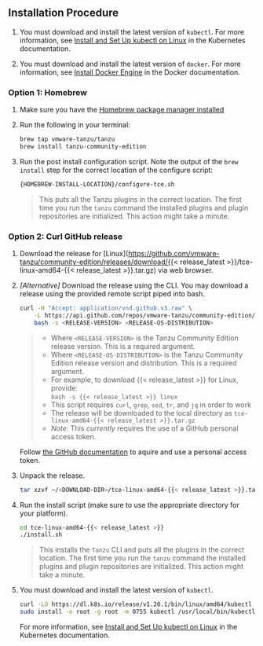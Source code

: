 ## Installation Procedure

1. You must download and install the latest version of `kubectl`. For more information, see [Install and Set Up kubectl on Linux](https://kubernetes.io/docs/tasks/tools/install-kubectl-linux/) in the Kubernetes documentation.

1. You must download and install the latest version of `docker`. For more information, see [Install Docker Engine](https://docs.docker.com/engine/install/) in the Docker documentation.

### Option 1: Homebrew

1. Make sure you have the [Homebrew package manager installed](https://brew.sh/)

1. Run the following in your terminal:

    ```sh
    brew tap vmware-tanzu/tanzu
    brew install tanzu-community-edition
    ```

1. Run the post install configuration script. Note the output of the `brew install` step for the correct location of the configure script:

    ```sh
    {HOMEBREW-INSTALL-LOCATION}/configure-tce.sh
    ```

    > This puts all the Tanzu plugins in the correct location.
    > The first time you run the `tanzu` command the installed plugins and plugin repositories are initialized. This action might take a minute.

### Option 2: Curl GitHub release

1. Download the release for [Linux](https://github.com/vmware-tanzu/community-edition/releases/download/{{< release_latest >}}/tce-linux-amd64-{{< release_latest >}}.tar.gz) via web browser.

1. _[Alternative]_ Download the release using the CLI. You may download a release using the provided remote script piped into bash.

    ```sh
    curl -H "Accept: application/vnd.github.v3.raw" \
        -L https://api.github.com/repos/vmware-tanzu/community-edition/contents/hack/get-tce-release.sh | \
        bash -s <RELEASE-VERSION> <RELEASE-OS-DISTRIBUTION>
    ```

    > - Where ``<RELEASE-VERSION>`` is the Tanzu Community Edition release version. This is a required argument.
    > - Where ``<RELEASE-OS-DISTRIBUTION>`` is the Tanzu Community Edition release version and distribution. This is a required argument.
    > - For example, to download {{< release_latest >}} for Linux, provide:  <br>`bash -s {{< release_latest >}} linux`
    > - This script requires `curl`, `grep`, `sed`, `tr`, and `jq` in order to work
    > - The release will be downloaded to the local directory as `tce-linux-amd64-{{< release_latest >}}.tar.gz`
    > - *_Note:_* This _currently_ requires the use of a GitHub personal access token.

    Follow [the GitHub documentation](https://docs.github.com/en/github/authenticating-to-github/keeping-your-account-and-data-secure/creating-a-personal-access-token) to aquire and use a personal access token.

1. Unpack the release.

    ```sh
    tar xzvf ~/<DOWNLOAD-DIR>/tce-linux-amd64-{{< release_latest >}}.tar.gz
    ```

1. Run the install script (make sure to use the appropriate directory for your platform).

    ```sh
    cd tce-linux-amd64-{{< release_latest >}}
    ./install.sh
    ```

    > This installs the `Tanzu` CLI and puts all the plugins in the correct location.
    > The first time you run the `tanzu` command the installed plugins and plugin repositories are initialized. This action might take a minute.

1. You must download and install the latest version of `kubectl`.

    ```sh
    curl -LO https://dl.k8s.io/release/v1.20.1/bin/linux/amd64/kubectl
    sudo install -o root -g root -m 0755 kubectl /usr/local/bin/kubectl
    ```

    For more information, see [Install and Set Up kubectl on Linux](https://kubernetes.io/docs/tasks/tools/install-kubectl-linux/) in the Kubernetes documentation.
